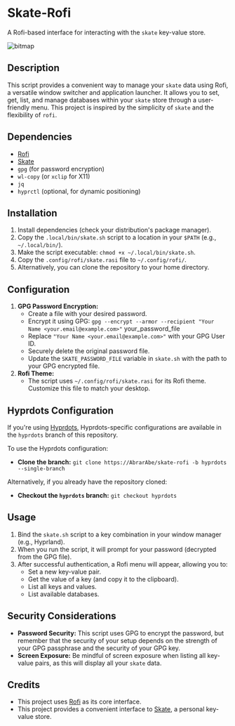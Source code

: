 # Skate-Rofi

A Rofi-based interface for interacting with the `skate` key-value store.

![bitmap](https://github.com/user-attachments/assets/d06283be-bcfa-406e-98f0-822b6a4158ab)


## Description

This script provides a convenient way to manage your `skate` data using Rofi, a versatile window switcher and application launcher. It allows you to set, get, list, and manage databases within your `skate` store through a user-friendly menu. This project is inspired by the simplicity of `skate` and the flexibility of `rofi`.

## Dependencies

*   [Rofi](https://github.com/davatorium/rofi)
*   [Skate](https://github.com/charmbracelet/skate)
*   `gpg` (for password encryption)
*   `wl-copy` (or `xclip` for X11)
*   `jq`
*   `hyprctl` (optional, for dynamic positioning)

## Installation

1.  Install dependencies (check your distribution's package manager).
2.  Copy the `.local/bin/skate.sh` script to a location in your `$PATH` (e.g., `~/.local/bin/`).
3.  Make the script executable: `chmod +x ~/.local/bin/skate.sh`.
4.  Copy the `.config/rofi/skate.rasi` file to `~/.config/rofi/`.
5. Alternatively, you can clone the repository to your home directory.

## Configuration

1.  **GPG Password Encryption:**
    *   Create a file with your desired password.
    *   Encrypt it using GPG: `gpg --encrypt --armor --recipient "Your Name <your.email@example.com>"` your_password_file
    *   Replace `"Your Name <your.email@example.com>"` with your GPG User ID.
    *   Securely delete the original password file.
    *   Update the `SKATE_PASSWORD_FILE` variable in `skate.sh` with the path to your GPG encrypted file.
2.  **Rofi Theme:**
    *   The script uses `~/.config/rofi/skate.rasi` for its Rofi theme. Customize this file to match your desktop.

## Hyprdots Configuration

If you're using [Hyprdots](https://github.com/prasanthrangan/hyprdots), Hyprdots-specific configurations are available in the `hyprdots` branch of this repository.

To use the Hyprdots configuration:

*  **Clone the branch:** `git clone https://AbrarAbe/skate-rofi -b hyprdots --single-branch`

Alternatively, if you already have the repository cloned:

*  **Checkout the `hyprdots` branch:** `git checkout hyprdots`

## Usage

1.  Bind the `skate.sh` script to a key combination in your window manager (e.g., Hyprland).
2.  When you run the script, it will prompt for your password (decrypted from the GPG file).
3.  After successful authentication, a Rofi menu will appear, allowing you to:
    *   Set a new key-value pair.
    *   Get the value of a key (and copy it to the clipboard).
    *   List all keys and values.
    *   List available databases.

## Security Considerations

*   **Password Security:** This script uses GPG to encrypt the password, but remember that the security of your setup depends on the strength of your GPG passphrase and the security of your GPG key.
*   **Screen Exposure:** Be mindful of screen exposure when listing all key-value pairs, as this will display all your `skate` data.

## Credits

*   This project uses [Rofi](https://github.com/davatorium/rofi) as its core interface.
*   This project provides a convenient interface to [Skate](https://github.com/charmbracelet/skate), a personal key-value store.

